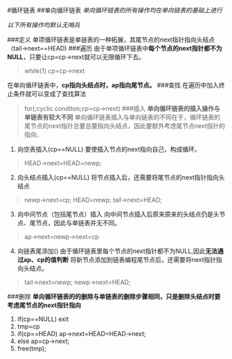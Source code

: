 #循环链表
##单向循环链表
*单向循环链表的所有操作均在单向链表的基础上进行*

*以下所有操作均默认无哨兵*

###定义
单项循环链表是单链表的一种拓展，其尾节点的next指针指向头结点（tail->next==HEAD)
###遍历
由于单项循环链表中**每个节点的next指针都不为NULL**，只要让cp=cp->next就可以无限循环下去。
>while(1) cp=cp->next

在单向循环链表中，**cp指向头结点时，ap指向尾节点。**
###查找
在遍历中加入终止条件就可以变成了查找算法
>for(;cyclic conditon;cp=cp->next)
###插入
**单向循环链表的插入操作与单链表有较大不同**
单向循环链表插入与单向链表的不同在于，循环链表的尾节点的next指针总要总要指向头结点，因此要额外考虑尾节点next指针的指向．
1. 向空表插入(cp==NULL)
要使插入节点的next指向自己，构成循环。
>HEAD->next=HEAD=newp;

2. 向头结点插入(cp==NULL)
将节点插入后，还需要将尾节点的next指针指向头结点
>newp->next=cp;
HEAD=newp;
tail->next=HEAD;

3. 向中间节点（包括尾节点）插入
向中间节点插入后原来原来的头结点仍是头节点、尾节点，因此与单链表并无不同。
>ap->next=newp->next=cp
4. 向链表尾添加()
由于循环链表里每个节点的next指针都不为NULL,因此**无法通过ap、cp的值判断**
将新节点添加到链表编程尾节点后，还需要将next指针指向头结点。
>tail->next=newp;
newp->next=HEAD;

###删除
**单向循环链表的的删除与单链表的删除步骤相同，只是删除头结点时要考虑尾节点的next指针指向**
1. if(cp==NULL) exit
2. tmp=cp
3. if(cp==HEAD) ap->next=HEAD=HEAD->next;
4. else ap=cp->next;
5. free(tmp);
